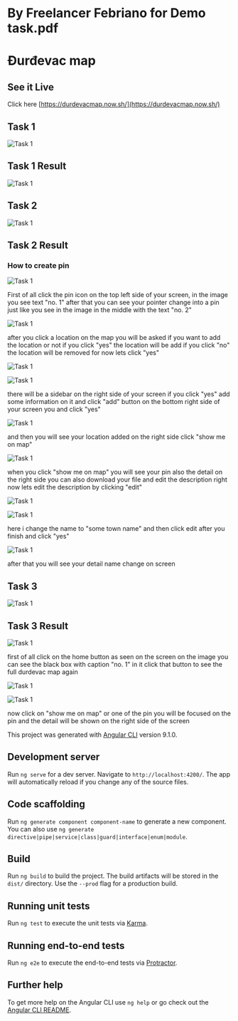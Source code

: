 # By Freelancer Febriano for Demo task.pdf 
# Đurđevac map

## See it Live

Click here [https://durdevacmap.now.sh/](https://durdevacmap.now.sh/)

## Task 1

![Task 1](readme-src/1.png)

## Task 1 Result

![Task 1](readme-src/2.png)

## Task 2

![Task 1](readme-src/3.png)

## Task 2 Result

### How to create pin

![Task 1](readme-src/4.png)

First of all click the pin icon on the top left side of your screen, in the image you see text "no. 1" after that you can see your pointer change into a pin just like you see in the image in the middle with the text "no. 2"

![Task 1](readme-src/5.png)

after you click a location on the map you will be asked if you want to add the location or not if you click "yes" the location will be add if you click "no" the location will be removed for now lets click "yes"

![Task 1](readme-src/6.png)

![Task 1](readme-src/7.png)

there will be a sidebar on the right side of your screen if you click "yes" add some information on it and click "add" button on the bottom right side of your screen you and click "yes"

![Task 1](readme-src/8.png)

and then you will see your location added on the right side click "show me on map"

![Task 1](readme-src/9.png)

when you click "show me on map" you will see your pin also the detail on the right side you can also download your file and edit the description right now lets edit the description by clicking "edit"

![Task 1](readme-src/10.png)

![Task 1](readme-src/11.png)

here i change the name to "some town name" and then click edit after you finish and click "yes"

![Task 1](readme-src/12.png)

after that you will see your detail name change on screen

## Task 3

![Task 1](readme-src/13.png)

## Task 3 Result

![Task 1](readme-src/14.png)

first of all click on the home button as seen on the screen on the image you can see the black box with caption "no. 1" in it click that button to see the full durdevac map again

![Task 1](readme-src/15.png)

![Task 1](readme-src/16.png)

now click on "show me on map" or one of the pin you will be focused on the pin and the detail will be shown on the right side of the screen

This project was generated with [Angular CLI](https://github.com/angular/angular-cli) version 9.1.0.

## Development server

Run `ng serve` for a dev server. Navigate to `http://localhost:4200/`. The app will automatically reload if you change any of the source files.

## Code scaffolding

Run `ng generate component component-name` to generate a new component. You can also use `ng generate directive|pipe|service|class|guard|interface|enum|module`.

## Build

Run `ng build` to build the project. The build artifacts will be stored in the `dist/` directory. Use the `--prod` flag for a production build.

## Running unit tests

Run `ng test` to execute the unit tests via [Karma](https://karma-runner.github.io).

## Running end-to-end tests

Run `ng e2e` to execute the end-to-end tests via [Protractor](http://www.protractortest.org/).

## Further help

To get more help on the Angular CLI use `ng help` or go check out the [Angular CLI README](https://github.com/angular/angular-cli/blob/master/README.md).

